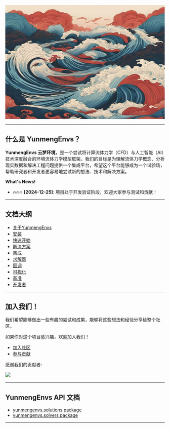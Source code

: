 <p align="center">
  <a href="https://github.com/NumHub612/YunmengEnvs">
    <img src="./assets/logo.jpg" alt="YunmengEnvs"  width="560" height="360" />
  </a>
</p>

---------------------------------------------------------------------------------

## 什么是 YunmengEnvs？

**YunmengEnvs 云梦环境**，是一个尝试将计算流体力学（CFD）与人工智能（AI）技术深度融合的环境流体力学模型框架。我们的目标是为理解流体力学概念、分析现实数据和解决工程问题提供一个集成平台，希望这个平台能够成为一个试验场，帮助研究者和开发者更容易地尝试新的想法、技术和解决方案。

**What's News!**

- 🔥🔥🔥 **[2024-12-25]**: 项目处于开发验证阶段，欢迎大家参与测试和贡献！

---------------------------------------------------------------------------------

## 文档大纲

+ [关于YunmengEnvs]()
+ [安装]()
+ [快速开始]()
+ [解决方案]()
+ [集成]()
+ [求解器]()
+ [回调]()
+ [可视化]()
+ [基准]()
+ [开发者]()

---------------------------------------------------------------------------------

## 加入我们！  

我们希望能够做出一些有趣的尝试和成果，能够将这些想法和经验分享给整个社区。

如果你对这个项目感兴趣，欢迎加入我们！ 

+ [加入社区]()
+ [参与贡献]()

感谢我们的贡献者:

<a href="https://github.com/NumHub612/YunmengEnvs/graphs/contributors">
  <img src="https://contrib.rocks/image?repo=NumHub612/YunmengEnvs" />
</a>

---------------------------------------------------------------------------------

## YunmengEnvs API 文档

+ [yunmengenvs.solutions package]()
+ [yunmengenvs.solvers package]()

---------------------------------------------------------------------------------
